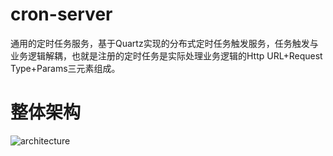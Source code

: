 # cron-server
通用的定时任务服务，基于Quartz实现的分布式定时任务触发服务，任务触发与业务逻辑解耦，也就是注册的定时任务是实际处理业务逻辑的Http URL+Request Type+Params三元素组成。

# 整体架构
![architecture](https://github.com/noryar1/cron-server/public/images/architecture.png)

